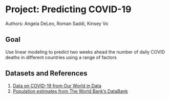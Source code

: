 # Project: Predicting COVID-19
Authors: Angela DeLeo, Roman Saddi, Kinsey Vo

## Goal
Use linear modeling to predict two weeks ahead the number of daily COVID deaths in different countries using a range of factors

## Datasets and References
1) <a href="https://github.com/owid/covid-19-data/tree/master/public/data" title="COVID-19 Data">Data on COVID-19 from Our World in Data</a>
2) <a href="https://databank.worldbank.org/source/population-estimates-and-projections" title="DataBank">Population estimates from The World Bank’s DataBank</a>
